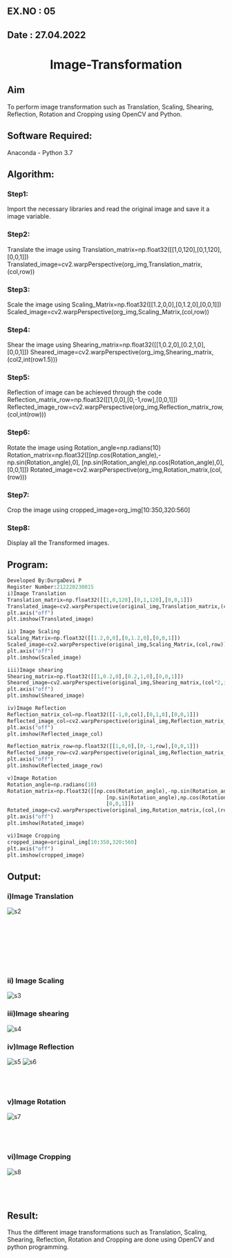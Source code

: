 ## EX.NO : 05
## Date : 27.04.2022
# <p align="center"> Image-Transformation</p>
## Aim
To perform image transformation such as Translation, Scaling, Shearing, Reflection, Rotation and Cropping using OpenCV and Python.

## Software Required:
Anaconda - Python 3.7

## Algorithm:
### Step1:
Import the necessary libraries and read the original image and save it a image variable.
<br>

### Step2:
Translate the image using Translation_matrix=np.float32([[1,0,120],[0,1,120],[0,0,1]]) Translated_image=cv2.warpPerspective(org_img,Translation_matrix,(col,row))
<br>

### Step3:
Scale the image using Scaling_Matrix=np.float32([[1.2,0,0],[0,1.2,0],[0,0,1]]) Scaled_image=cv2.warpPerspective(org_img,Scaling_Matrix,(col,row))
<br>

### Step4:
Shear the image using Shearing_matrix=np.float32([[1,0.2,0],[0.2,1,0],[0,0,1]]) Sheared_image=cv2.warpPerspective(org_img,Shearing_matrix,(col2,int(row1.5)))
<br>

### Step5:
Reflection of image can be achieved through the code Reflection_matrix_row=np.float32([[1,0,0],[0,-1,row],[0,0,1]]) Reflected_image_row=cv2.warpPerspective(org_img,Reflection_matrix_row,(col,int(row)))
<br>

### Step6:
Rotate the image using Rotation_angle=np.radians(10) Rotation_matrix=np.float32([[np.cos(Rotation_angle),-np.sin(Rotation_angle),0], [np.sin(Rotation_angle),np.cos(Rotation_angle),0], [0,0,1]]) Rotated_image=cv2.warpPerspective(org_img,Rotation_matrix,(col,(row)))
<br>

### Step7:
Crop the image using cropped_image=org_img[10:350,320:560]
<br>

### Step8:
Display all the Transformed images.
<br>

## Program:
```python
Developed By:DurgaDevi P
Register Number:212220230015
i)Image Translation
Translation_matrix=np.float32([[1,0,120],[0,1,120],[0,0,1]])
Translated_image=cv2.warpPerspective(original_img,Translation_matrix,(col,row))
plt.axis("off")
plt.imshow(Translated_image)

ii) Image Scaling
Scaling_Matrix=np.float32([[1.2,0,0],[0,1.2,0],[0,0,1]])
Scaled_image=cv2.warpPerspective(original_img,Scaling_Matrix,(col,row))
plt.axis("off")
plt.imshow(Scaled_image)

iii)Image shearing
Shearing_matrix=np.float32([[1,0.2,0],[0.2,1,0],[0,0,1]])
Sheared_image=cv2.warpPerspective(original_img,Shearing_matrix,(col*2,int(row*1.5)))
plt.axis("off")
plt.imshow(Sheared_image)

iv)Image Reflection
Reflection_matrix_col=np.float32([[-1,0,col],[0,1,0],[0,0,1]])
Reflected_image_col=cv2.warpPerspective(original_img,Reflection_matrix_col,(col,int(row)))
plt.axis("off")
plt.imshow(Reflected_image_col)

Reflection_matrix_row=np.float32([[1,0,0],[0,-1,row],[0,0,1]])
Reflected_image_row=cv2.warpPerspective(original_img,Reflection_matrix_row,(col,int(row)))
plt.axis("off")
plt.imshow(Reflected_image_row)

v)Image Rotation
Rotation_angle=np.radians(10)
Rotation_matrix=np.float32([[np.cos(Rotation_angle),-np.sin(Rotation_angle),0],
                                [np.sin(Rotation_angle),np.cos(Rotation_angle),0],
                                [0,0,1]])
Rotated_image=cv2.warpPerspective(original_img,Rotation_matrix,(col,(row)))
plt.axis("off")
plt.imshow(Rotated_image)

vi)Image Cropping
cropped_image=original_img[10:350,320:560]
plt.axis("off")
plt.imshow(cropped_image)
```
## Output:
### i)Image Translation
![s2](https://user-images.githubusercontent.com/75235704/165687471-dc53fb34-4b8d-49da-9901-60e3c0294a36.png)
<br>
<br>
<br>
<br>
<br>
<br>
<br>
<br>

### ii) Image Scaling
![s3](https://user-images.githubusercontent.com/75235704/165687648-35862b38-f05d-4d72-9425-36fac80b9152.png)
<br>

### iii)Image shearing
![s4](https://user-images.githubusercontent.com/75235704/165688178-ae23b83c-8730-48be-ae9f-d54b649ceb73.png)
<br>

### iv)Image Reflection
![s5](https://user-images.githubusercontent.com/75235704/165688029-e6375727-32fd-4636-95f7-17f8b8d14fdb.png)
![s6](https://user-images.githubusercontent.com/75235704/165688042-b89f1bde-62c8-4ab9-98dc-ad811b1a572d.png)
<br>
<br>
<br>
<br>



### v)Image Rotation
![s7](https://user-images.githubusercontent.com/75235704/165688115-6aa08e98-4cf9-418d-94d9-ff86a755754e.png)
<br>
<br>
<br>
<br>



### vi)Image Cropping
![s8](https://user-images.githubusercontent.com/75235704/165688066-e2380c3c-32f4-4990-bf8f-004426ad8c1c.png)
<br>
<br>
<br>
<br>




## Result: 

Thus the different image transformations such as Translation, Scaling, Shearing, Reflection, Rotation and Cropping are done using OpenCV and python programming.
